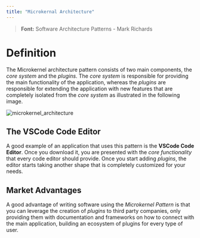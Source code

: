 ```yaml
---
title: "Microkernal Architecture"
---
```


> **Font:** Software Architecture Patterns - Mark Richards

# Definition

The Microkernel architecture pattern consists of two main components, the _core system_ and the _plugins_. The _core system_ is responsible for providing the main functionality of the application, whereas the _plugins_ are responsible for extending the application with new features that are completely isolated from the _core system_ as illustrated in the following image.

![microkernel_architecture](microkernel_architecture.png)

## The VSCode Code Editor

A good example of an application that uses this pattern is the **VSCode Code Editor**. Once you download it, you are presented with the _core functionality_ that every code editor should provide. Once you start adding _plugins_, the editor starts taking another shape that is completely customized for your needs.

## Market Advantages

A good advantage of writing software using the _Microkernel Pattern_ is that you can leverage the creation of _plugins_ to third party companies, only providing them with documentation and frameworks on how to connect with the main application, building an ecosystem of plugins for every type of user.
